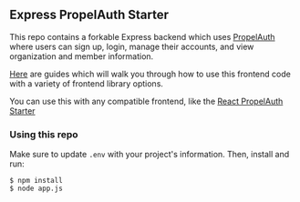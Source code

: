 ## Express PropelAuth Starter

This repo contains a forkable Express backend which uses [PropelAuth](https://www.propelauth.com/?utm_campaign=github) where users can sign up, login, manage their accounts, and view organization and member information.

[Here](https://docs.propelauth.com/example-apps/apps) are guides which will walk you through how to use this frontend code with a variety of frontend library options.

You can use this with any compatible frontend, like the [React PropelAuth Starter](https://github.com/PropelAuth/react-frontend-starter)

### Using this repo

Make sure to update `.env` with your project's information. Then, install and run:

```shell
$ npm install
$ node app.js
```